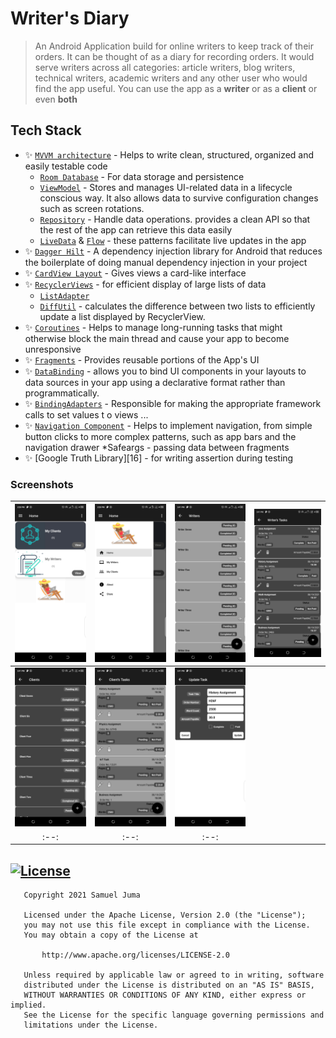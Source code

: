 # Writer's Diary
> An Android Application build for online writers to keep track of their orders. It can be thought of as a diary for recording
orders. It would serve writers across all categories: article writers, blog writers, technical writers, academic writers and any
other user who would find the app useful. You can use the app as a <b>writer</b> or as a <b>client</b> or even <b>both</b>

## Tech Stack
* ✨ [`MVVM architecture`][1] - Helps to write clean, structured, organized and easily testable code
    * [`Room Database`][2] - For data storage and persistence
    * [`ViewModel`][3] - Stores and manages UI-related data in a lifecycle conscious way. It also allows data to survive configuration changes such as screen rotations.
    * [`Repository`][4] -  Handle data operations. provides a clean API so that the rest of the app can retrieve this data easily
    * [`LiveData`][15] & [`Flow`][15] - these patterns facilitate live updates in the app
* ✨ [`Dagger Hilt`][5] - A dependency injection library for Android that reduces the boilerplate of doing manual dependency injection in your project
* ✨ [`CardView Layout`][6] - Gives views a card-like interface
* ✨ [`RecyclerViews`][7] - for efficient display of large lists of data
    * [`ListAdapter`][8]
    * [`DiffUtil`][9] -  calculates the difference between two lists to efficiently update a list displayed by RecyclerView.
* ✨ [`Coroutines`][10] - Helps to manage long-running tasks that might otherwise block the main thread and cause your app to become unresponsive
* ✨ [`Fragments`][11] - Provides reusable portions of the App's UI
* ✨ [`DataBinding`][12] -  allows you to bind UI components in your layouts to data sources in your app using a declarative format rather than programmatically.
* ✨ [`BindingAdapters`][13] - Responsible for making the appropriate framework calls to set values t o views ...
* ✨ [`Navigation Component`][14] - Helps to implement navigation, from simple button clicks to more complex patterns, such as app bars and the navigation drawer
    *Safeargs - passing data between fragments
* ✨ [Google Truth Library][16] - for writing assertion during testing

### Screenshots
|<img src="screenshots/1.png" width=250/>|<img src="screenshots/2.png" width=250/>|<img src="screenshots/3.png" width=250/>|<img src="screenshots/4.png" width=250/>|
|:--:|:--:|:--:|:--:|
|<img src="screenshots/5.png" width=250/>|<img src="screenshots/6.png" width=250/>|<img src="screenshots/7.png" width=250/>|
|:--:|:--:|:--:|

[1]:https://www.geeksforgeeks.org/mvvm-model-view-viewmodel-architecture-pattern-in-android/
[2]:https://developer.android.com/training/data-storage/room/
[3]:https://developer.android.com/topic/libraries/architecture/viewmodel
[4]:https://medium.com/swlh/repository-pattern-in-android-c31d0268118c
[5]:https://developer.android.com/training/dependency-injection/hilt-android
[6]:https://developer.android.com/guide/topics/ui/layout/cardview
[7]:https://developer.android.com/guide/topics/ui/layout/recyclerview
[8]:https://developer.android.com/guide/topics/ui/layout/recyclerview
[9]:https://developer.android.com/codelabs/kotlin-android-training-diffutil-databinding#0
[10]:https://developer.android.com/kotlin/coroutines
[11]:https://developer.android.com/guide/fragments
[12]:https://developer.android.com/topic/libraries/data-binding/
[13]:https://developer.android.com/topic/libraries/data-binding/binding-adapters
[14]:https://developer.android.com/guide/navigation
[15]:https://proandroiddev.com/flow-livedata-what-are-they-best-use-case-lets-build-a-login-system-39315510666d


## [![License](https://img.shields.io/badge/License-Apache%202.0-blue.svg)](https://opensource.org/licenses/Apache-2.0)
```
   Copyright 2021 Samuel Juma

   Licensed under the Apache License, Version 2.0 (the "License");
   you may not use this file except in compliance with the License.
   You may obtain a copy of the License at

       http://www.apache.org/licenses/LICENSE-2.0

   Unless required by applicable law or agreed to in writing, software
   distributed under the License is distributed on an "AS IS" BASIS,
   WITHOUT WARRANTIES OR CONDITIONS OF ANY KIND, either express or implied.
   See the License for the specific language governing permissions and
   limitations under the License.
   ```
